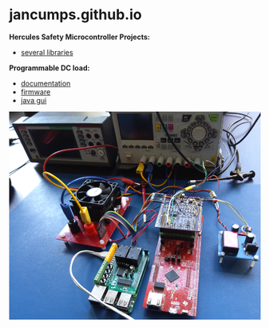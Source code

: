 # jancumps.github.io


**Hercules Safety Microcontroller Projects:**
* [several libraries](https://github.com/jancumps/hercules_libraries)

**Programmable DC load:**
* [documentation](https://www.element14.com/community/docs/DOC-83867/l/programmable-electronic-load)
* [firmware](https://github.com/jancumps/msp432/tree/master/MSP432_SCPI_ElectronicLoad)
* [java gui](https://github.com/jancumps/eLoadGui)

![Programmable DC Load action picture](/images/eload_cover.png)

